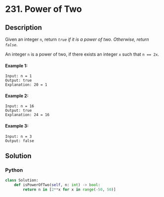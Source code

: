 # 231. Power of Two

## Description
Given an integer `n`, return *`true` if it is a power of two. Otherwise, return `false`*.

An integer `n` is a power of two, if there exists an integer `x` such that `n == 2x`.

#### Example 1:
```
Input: n = 1
Output: true
Explanation: 20 = 1
```

#### Example 2:
```
Input: n = 16
Output: true
Explanation: 24 = 16
```

#### Example 3:
```
Input: n = 3
Output: false
```


## Solution

### Python
```python
class Solution:
    def isPowerOfTwo(self, n: int) -> bool:
        return n in [2**x for x in range(-50, 50)]
```